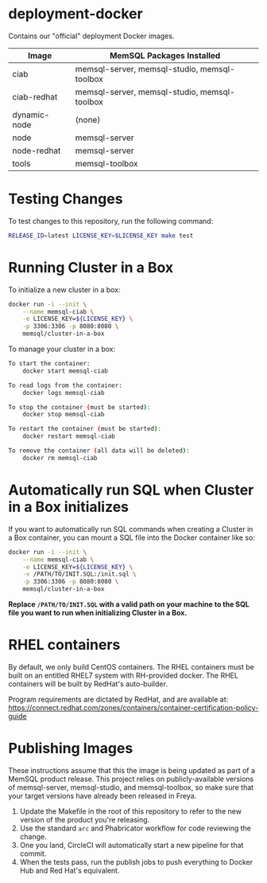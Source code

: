# deployment-docker

Contains our "official" deployment Docker images.

| Image        | MemSQL Packages Installed                    |
| ------------ | -------------------------------------------- |
| ciab         | memsql-server, memsql-studio, memsql-toolbox |
| ciab-redhat  | memsql-server, memsql-studio, memsql-toolbox |
| dynamic-node | (none)                                       |
| node         | memsql-server                                |
| node-redhat  | memsql-server                                |
| tools        | memsql-toolbox                               |

# Testing Changes

To test changes to this repository, run the following command:

```bash
RELEASE_ID=latest LICENSE_KEY=$LICENSE_KEY make test
```

# Running Cluster in a Box

To initialize a new cluster in a box:

```bash
docker run -i --init \
    --name memsql-ciab \
    -e LICENSE_KEY=${LICENSE_KEY} \
    -p 3306:3306 -p 8080:8080 \
    memsql/cluster-in-a-box
```

To manage your cluster in a box:

```bash
To start the container:
    docker start memsql-ciab

To read logs from the container:
    docker logs memsql-ciab

To stop the container (must be started):
    docker stop memsql-ciab

To restart the container (must be started):
    docker restart memsql-ciab

To remove the container (all data will be deleted):
    docker rm memsql-ciab
```

# Automatically run SQL when Cluster in a Box initializes

If you want to automatically run SQL commands when creating a Cluster in a Box
container, you can mount a SQL file into the Docker container like so:

```bash
docker run -i --init \
    --name memsql-ciab \
    -e LICENSE_KEY=${LICENSE_KEY} \
    -v /PATH/TO/INIT.SQL:/init.sql \
    -p 3306:3306 -p 8080:8080 \
    memsql/cluster-in-a-box
```

**Replace `/PATH/TO/INIT.SQL` with a valid path on your machine to the SQL file
you want to run when initializing Cluster in a Box.**

# RHEL containers

By default, we only build CentOS containers.  The RHEL containers must be built
on an entitled RHEL7 system with RH-provided docker.  The RHEL containers will
be built by RedHat's auto-builder.

Program requirements are dictated by RedHat, and are available at:
https://connect.redhat.com/zones/containers/container-certification-policy-guide

# Publishing Images

These instructions assume that this the image is being updated as part of a MemSQL product release.  This project relies on publicly-available versions of memsql-server, memsql-studio, and memsql-toolbox, so make sure that your target versions have already been released in Freya.

1. Update the Makefile in the root of this repository to refer to the new version of the product you're releasing.
2. Use the standard `arc` and Phabricator workflow for code reviewing the change.
3. One you land, CircleCI will automatically start a new pipeline for that commit.
4. When the tests pass, run the publish jobs to push everything to Docker Hub and Red Hat's equivalent.
